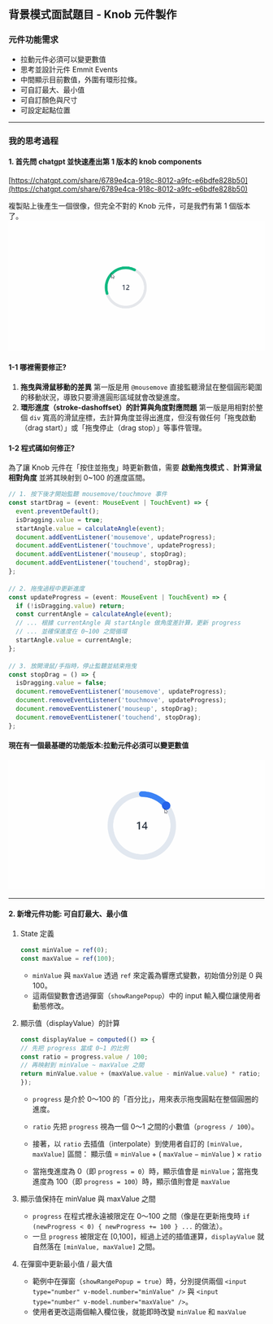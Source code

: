 ## 背景模式面試題目 - Knob 元件製作

### 元件功能需求
- 拉動元件必須可以變更數值
- 思考並設計元件 Emmit Events
- 中間顯示目前數值，外圍有環形拉條。
- 可自訂最大、最小值
- 可自訂顏色與尺寸
- 可設定起點位置

---

### 我的思考過程

#### 1. 首先問 chatgpt 並快速產出第 1 版本的 knob components
[https://chatgpt.com/share/6789e4ca-918c-8012-a9fc-e6bdfe828b50](https://chatgpt.com/share/6789e4ca-918c-8012-a9fc-e6bdfe828b50)

複製貼上後產生一個很像，但完全不對的 Knob 元件，可是我們有第 1 個版本了。  
![image](https://github.com/jasonlin1993/KnobComponents/blob/main/knob.gif)

#### 1-1 哪裡需要修正?
1. **拖曳與滑鼠移動的差異**
   第一版是用 `@mousemove` 直接監聽滑鼠在整個圓形範圍的移動狀況，導致只要滑進圓形區域就會改變進度。
2. **環形進度（stroke-dashoffset）的計算與角度對應問題**
   第一版是用相對於整個 `div` 寬高的滑鼠座標，去計算角度並得出進度，但沒有做任何「拖曳啟動（drag start）」或「拖曳停止（drag stop）」等事件管理。

#### 1-2 程式碼如何修正?
為了讓 Knob 元件在「按住並拖曳」時更新數值，需要 **啟動拖曳模式** 、**計算滑鼠相對角度** 並將其映射到 0~100 的進度區間。

```ts
// 1. 按下後才開始監聽 mousemove/touchmove 事件
const startDrag = (event: MouseEvent | TouchEvent) => {
  event.preventDefault();
  isDragging.value = true;
  startAngle.value = calculateAngle(event);
  document.addEventListener('mousemove', updateProgress);
  document.addEventListener('touchmove', updateProgress);
  document.addEventListener('mouseup', stopDrag);
  document.addEventListener('touchend', stopDrag);
};

// 2. 拖曳過程中更新進度
const updateProgress = (event: MouseEvent | TouchEvent) => {
  if (!isDragging.value) return;
  const currentAngle = calculateAngle(event);
  // ... 根據 currentAngle 與 startAngle 做角度差計算，更新 progress
  // ... 並確保進度在 0~100 之間循環
  startAngle.value = currentAngle;
};

// 3. 放開滑鼠/手指時，停止監聽並結束拖曳
const stopDrag = () => {
  isDragging.value = false;
  document.removeEventListener('mousemove', updateProgress);
  document.removeEventListener('touchmove', updateProgress);
  document.removeEventListener('mouseup', stopDrag);
  document.removeEventListener('touchend', stopDrag);
};
```

#### 現在有一個最基礎的功能版本:拉動元件必須可以變更數值
![image](https://github.com/jasonlin1993/KnobComponents/blob/main/knob1.gif)

---

#### 2. 新增元件功能: 可自訂最大、最小值
1. State 定義
   ```ts
   const minValue = ref(0);
   const maxValue = ref(100);
   ```
   - `minValue` 與 `maxValue` 透過 `ref` 來定義為響應式變數，初始值分別是 0 與 100。
   - 這兩個變數會透過彈窗（`showRangePopup`）中的 input 輸入欄位讓使用者動態修改。

2. 顯示值（displayValue）的計算
   ```ts
   const displayValue = computed(() => {
   // 先把 progress 當成 0~1 的比例
   const ratio = progress.value / 100;
   // 再映射到 minValue ~ maxValue 之間
   return minValue.value + (maxValue.value - minValue.value) * ratio;
   });
   ```
   - `progress` 是介於 0～100 的「百分比」，用來表示拖曳圓點在整個圓圈的進度。
   
   - `ratio` 先把 `progress` 視為一個 0～1 之間的小數值（`progress / 100`）。
   - 接著，以 `ratio` 去插值（interpolate）到使用者自訂的 `[minValue, maxValue]` 區間：
     顯示值 = `minValue` + ( `maxValue` − `minValue` ) × `ratio`
   - 當拖曳進度為 0（即 `progress = 0`）時，顯示值會是 `minValue`；當拖曳進度為 100（即 `progress = 100`）時，顯示值則會是 `maxValue`
3. 顯示值保持在 minValue 與 maxValue 之間
   -  `progress` 在程式裡永遠被限定在 0～100 之間（像是在更新拖曳時 `if (newProgress < 0) { newProgress += 100 } ...` 的做法）。
   -  一旦 `progress` 被限定在 [0,100]，經過上述的插值運算，`displayValue` 就自然落在 `[minValue, maxValue]` 之間。
4. 在彈窗中更新最小值 / 最大值
   - 範例中在彈窗（`showRangePopup = true`）時，分別提供兩個 `<input type="number" v-model.number="minValue" />` 與 `<input type="number" v-model.number="maxValue" />`。
   - 使用者更改這兩個輸入欄位後，就能即時改變 `minValue` 和 `maxValue`



